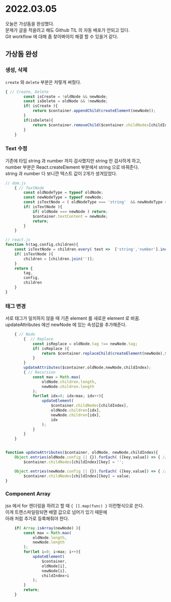 # 2022.03.05

오늘은 가상돔을 완성했다.     
문제가 글을 적을려고 해도 Github TIL 의 자동 배포가 안되고 있다.     
Git workflow 에 대해 좀 찾아봐야지 해결 할 수 있을거 같다.    

## 가상돔 완성

### 생성, 삭제
`create` 와 `delete` 부분은 저렇게 써줬다.   
```js
{ // Create, Delete
		const isCreate = !oldNode && newNode;
		const isDelete = oldNode && !newNode;
		if( isCreate ){
			return $container.appendChild(createElement(newNode));
		}
		if(isDelete){
			return $container.removeChild($container.childNodes[childIndex]);
		}
	}
```
### Text 수정
기존에 타입 string 과 number 까지 검사했지만 string 만 검사하게 하고,     
number 부분은 React.createElement 부분에서 string 으로 바꿔준다.    
string 과 number 다 보니깐 텍스트 값이 2개가 생겨있었다.  
```js
// dom.js
	{ // TextNode
		const oldNodeType = typeof oldNode;
		const newNodeType = typeof newNode;
		const isTextNode = ( oldNodeType === 'string'  && newNodeType === 'string' );
		if( isTextNode ){
			if( oldNode === newNode ) return;
			$container.textContent = newNode;
			return;
		}
	}
```

```js
// react.js 
function h(tag,config,children){
	const isTextNode = children.every( text =>  ['string','number'].includes(typeof text));
	if( isTextNode ){
		children = [children.join('')];
	}
	return {
		tag,
		config,
		children
	}
}
```

### 태그 변경
서로 태그가 일치하지 않을 때 기존 element 를 새로운 element 로 바꿈.     
updateAttributes 에선 newNode 에 있는 속성값을 추가해준다.
```js
	{ // Node
		{  // Replace
			const isReplace = oldNode.tag !== newNode.tag;
			if( isReplace ){
				return $container.replaceChild(createElement(newNode),$container.childNodes[childIndex]);
			}
		}
		updateAttributes($container,oldNode,newNode,childIndex);
		{ // Recursion
			const max = Math.max(
				oldNode.children.length,
				newNode.children.length
			);
			for(let idx=0; idx<max; idx++){
				updateElement(
					$container.childNodes[childIndex],
					oldNode.children[idx],
					newNode.children[idx],
					idx
				);
			}
		}
	}


function updateAttributes($container, oldNode, newNode,childIndex){
	Object.entries(oldNode.config || {}).forEach( ([key,value]) => { // 이전 속성 값 초기화
		$container.childNodes[childIndex][key] = '';

	Object.entries(newNode.config || {}).forEach( ([key,value]) => { // 현재 속성 값 적용
		$container.childNodes[childIndex][key] = value;
} 
```

### Component Array
jsx 에서 for 렌더링을 하려고 할 때 `{ [].map(func) }` 이런형식으로 쓴다.    
이게 트랜스파일링되면 배열 값으로 넘어가 있기 때문에    
아래 처럼 추가로 등록해줘야 한다.
```js
	if( Array.isArray(newNode) ){
		const max = Math.max(
			oldNode.length,
			newNode.length
		);
		for(let i=0; i<max; i++){
			updateElement(
				$container,
				oldNode[i],
				newNode[i],
				childIndex+i
			);
		}
		return;
	}
```